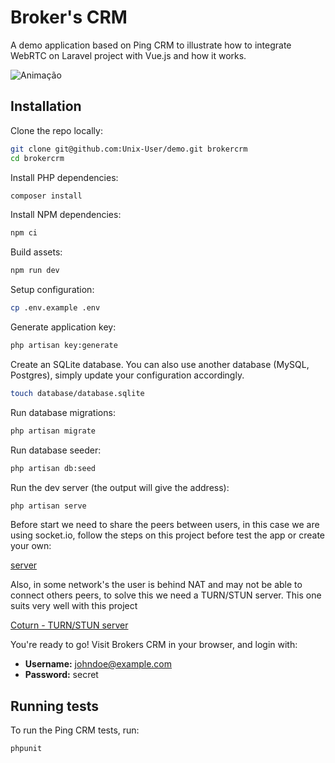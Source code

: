 # Broker's CRM

A demo application based on Ping CRM to illustrate how to integrate WebRTC on Laravel project with Vue.js and how it works.

![Animação](https://user-images.githubusercontent.com/38821945/204041845-6767c731-fefe-4970-a84b-777a8c0f5afa.gif)

## Installation

Clone the repo locally:

```sh
git clone git@github.com:Unix-User/demo.git brokercrm
cd brokercrm
```

Install PHP dependencies:

```sh
composer install
```

Install NPM dependencies:

```sh
npm ci
```

Build assets:

```sh
npm run dev
```

Setup configuration:

```sh
cp .env.example .env
```

Generate application key:

```sh
php artisan key:generate
```

Create an SQLite database. You can also use another database (MySQL, Postgres), simply update your configuration accordingly.

```sh
touch database/database.sqlite
```

Run database migrations:

```sh
php artisan migrate
```

Run database seeder:

```sh
php artisan db:seed
```

Run the dev server (the output will give the address):

```sh
php artisan serve
```


Before start we need to share the peers between users, in this case we are using socket.io, follow the steps on this project before test the app or create your own:

[server](https://github.com/Unix-User/socketio-srv)


Also, in some network's the user is behind NAT and may not be able to connect others peers, to solve this we need a TURN/STUN server. This one suits very well with this project

[Coturn - TURN/STUN server](https://github.com/coturn/coturn)


You're ready to go! Visit Brokers CRM in your browser, and login with:

- **Username:** johndoe@example.com
- **Password:** secret

## Running tests

To run the Ping CRM tests, run:

```
phpunit
```
